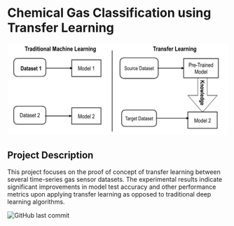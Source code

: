 # Chemical Gas Classification using Transfer Learning 

![Alt text](TL.png?raw=true "Title")

## Project Description 

This project focuses on the proof of concept of transfer learning between several time-series gas sensor datasets. The experimental results indicate significant improvements in model test accuracy and other performance metrics upon applying transfer learning as opposed to traditional deep learning algorithms.

![GitHub last commit](https://img.shields.io/github/last-commit/lav30/Transfer-Learning-for-Gas-Sensor-Data)
